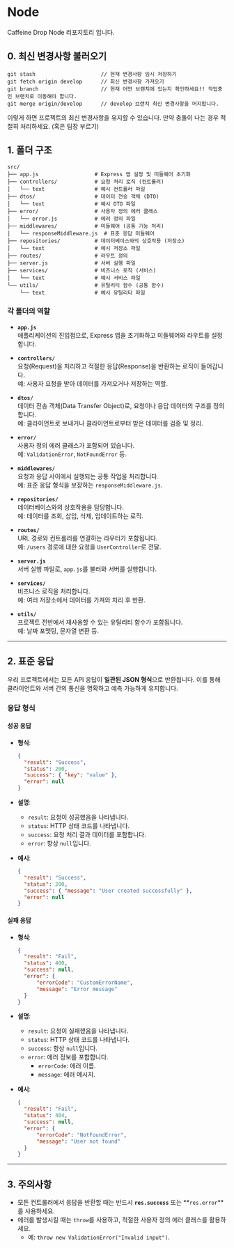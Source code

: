 # Node

Caffeine Drop Node 리포지토리 입니다.

## 0. 최신 변경사항 불러오기

```
git stash                     // 현재 변경사항 임시 저장하기
git fetch origin develop      // 최신 변경사항 가져오기
git branch                    // 현재 어떤 브랜치에 있는지 확인하세요!! 작업중인 브랜치로 이동해야 합니다.
git merge origin/develop      // develop 브랜치 최신 변경사항을 머지합니다.
```

이렇게 하면 프로젝트의 최신 변경사항을 유지할 수 있습니다.
만약 충돌이 나는 경우 적절히 처리하세요. (혹은 팀장 부르기)

## 1. 폴더 구조

```
src/
├── app.js                  # Express 앱 설정 및 미들웨어 초기화
├── controllers/            # 요청 처리 로직 (컨트롤러)
│   └── text                # 예시 컨트롤러 파일
├── dtos/                   # 데이터 전송 객체 (DTO)
│   └── text                # 예시 DTO 파일
├── error/                  # 사용자 정의 에러 클래스
│   └── error.js            # 에러 정의 파일
├── middlewares/            # 미들웨어 (공통 기능 처리)
│   └── responseMiddleware.js  # 표준 응답 미들웨어
├── repositories/           # 데이터베이스와의 상호작용 (저장소)
│   └── text                # 예시 저장소 파일
├── routes/                 # 라우트 정의
├── server.js               # 서버 실행 파일
├── services/               # 비즈니스 로직 (서비스)
│   └── text                # 예시 서비스 파일
└── utils/                  # 유틸리티 함수 (공통 함수)
    └── text                # 예시 유틸리티 파일
```

### 각 폴더의 역할

- **`app.js`**  
  애플리케이션의 진입점으로, Express 앱을 초기화하고 미들웨어와 라우트를 설정합니다.

- **`controllers/`**  
  요청(Request)을 처리하고 적절한 응답(Response)을 반환하는 로직이 들어갑니다.  
  예: 사용자 요청을 받아 데이터를 가져오거나 저장하는 역할.

- **`dtos/`**  
  데이터 전송 객체(Data Transfer Object)로, 요청이나 응답 데이터의 구조를 정의합니다.  
  예: 클라이언트로 보내거나 클라이언트로부터 받은 데이터를 검증 및 정리.

- **`error/`**  
  사용자 정의 에러 클래스가 포함되어 있습니다.  
  예: `ValidationError`, `NotFoundError` 등.

- **`middlewares/`**  
  요청과 응답 사이에서 실행되는 공통 작업을 처리합니다.  
  예: 표준 응답 형식을 보장하는 `responseMiddleware.js`.

- **`repositories/`**  
  데이터베이스와의 상호작용을 담당합니다.  
  예: 데이터를 조회, 삽입, 삭제, 업데이트하는 로직.

- **`routes/`**  
  URL 경로와 컨트롤러를 연결하는 라우터가 포함됩니다.  
  예: `/users` 경로에 대한 요청을 `UserController`로 전달.

- **`server.js`**  
  서버 실행 파일로, `app.js`를 불러와 서버를 실행합니다.

- **`services/`**  
  비즈니스 로직을 처리합니다.  
  예: 여러 저장소에서 데이터를 가져와 처리 후 반환.

- **`utils/`**  
  프로젝트 전반에서 재사용할 수 있는 유틸리티 함수가 포함됩니다.  
  예: 날짜 포맷팅, 문자열 변환 등.

---

## 2. 표준 응답

우리 프로젝트에서는 모든 API 응답이 **일관된 JSON 형식**으로 반환됩니다. 이를 통해 클라이언트와 서버 간의 통신을 명확하고 예측 가능하게 유지합니다.

### 응답 형식

#### 성공 응답

- **형식**:
  ```json
  {
  	"result": "Success",
  	"status": 200,
  	"success": { "key": "value" },
  	"error": null
  }
  ```
- **설명**:

  - `result`: 요청이 성공했음을 나타냅니다.
  - `status`: HTTP 상태 코드를 나타냅니다.
  - `success`: 요청 처리 결과 데이터를 포함합니다.
  - `error`: 항상 `null`입니다.

- **예시**:
  ```json
  {
  	"result": "Success",
  	"status": 200,
  	"success": { "message": "User created successfully" },
  	"error": null
  }
  ```

#### 실패 응답

- **형식**:
  ```json
  {
  	"result": "Fail",
  	"status": 400,
  	"success": null,
  	"error": {
  		"errorCode": "CustomErrorName",
  		"message": "Error message"
  	}
  }
  ```
- **설명**:

  - `result`: 요청이 실패했음을 나타냅니다.
  - `status`: HTTP 상태 코드를 나타냅니다.
  - `success`: 항상 `null`입니다.
  - `error`: 에러 정보를 포함합니다.
    - `errorCode`: 에러 이름.
    - `message`: 에러 메시지.

- **예시**:
  ```json
  {
  	"result": "Fail",
  	"status": 404,
  	"success": null,
  	"error": {
  		"errorCode": "NotFoundError",
  		"message": "User not found"
  	}
  }
  ```

---

## 3. 주의사항

- 모든 컨트롤러에서 응답을 반환할 때는 반드시 **`res.success`** 또는 **`res.error`**를 사용하세요.
- 에러를 발생시킬 때는 `throw`를 사용하고, 적절한 사용자 정의 에러 클래스를 활용하세요.
  - 예: `throw new ValidationError("Invalid input")`.
